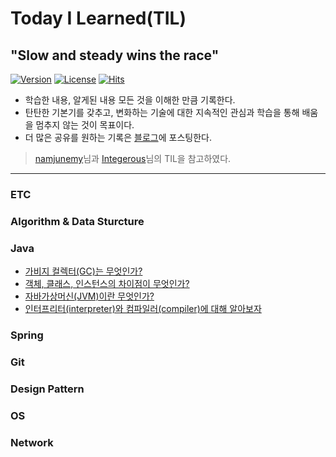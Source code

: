 # Today I Learned(TIL)
## "Slow and steady wins the race"

[![Version](https://img.shields.io/badge/version-2020.04.16-red.svg)](./CHANGELOG)  [![License](https://img.shields.io/github/license/mashape/apistatus.svg)](./LICENSE)  [![Hits](https://hits.seeyoufarm.com/api/count/incr/badge.svg?url=https://github.com/hanull/TIL)](https://hits.seeyoufarm.com/)

- 학습한 내용, 알게된 내용 모든 것을 이해한 만큼 기록한다.
- 탄탄한 기본기를 갖추고, 변화하는 기술에 대한 지속적인 관심과 학습을 통해 배움을 멈추지 않는 것이 목표이다.
- 더 많은 공유를 원하는 기록은 [블로그](https://hanul-dev.netlify.app/)에 포스팅한다.

> [namjunemy](https://github.com/namjunemy)님과 [Integerous](https://github.com/Integerous)님의 TIL을 참고하였다. 

<hr>

### ETC

### Algorithm & Data Sturcture

### Java
- [가비지 컬렉터(GC)는 무엇인가?]()
- [객체, 클래스, 인스턴스의 차이점이 무엇인가?]()
- [자바가상머신(JVM)이란 무엇인가?]()
- [인터프리터(interpreter)와 컴파일러(compiler)에 대해 알아보자]()

### Spring

### Git

### Design Pattern

### OS

### Network
